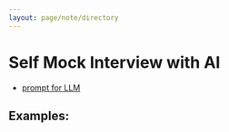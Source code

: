 ```yaml
---
layout: page/note/directory
---
```


# Self Mock Interview with AI

* [prompt for LLM](https://homun.posetmage.com/Agents/Tool/System%20Design%20Interviewer/)

## Examples:
